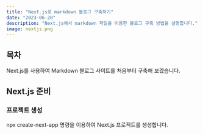 ```yaml
---
title: "Next.js로 markdown 블로그 구축하기"
date: "2023-06-20"
description: "Next.js에서 markdown 파일을 이용한 블로그 구축 방법을 설명합니다."
image: nextjs.png
---
```


## 목차

Next.js를 사용하여 Markdown 블로그 사이트를 처음부터 구축해 보겠습니다.

## Next.js 준비

### 프로젝트 생성

npx create-next-app 명령을 이용하여 Next.js 프로젝트를 생성합니다.
